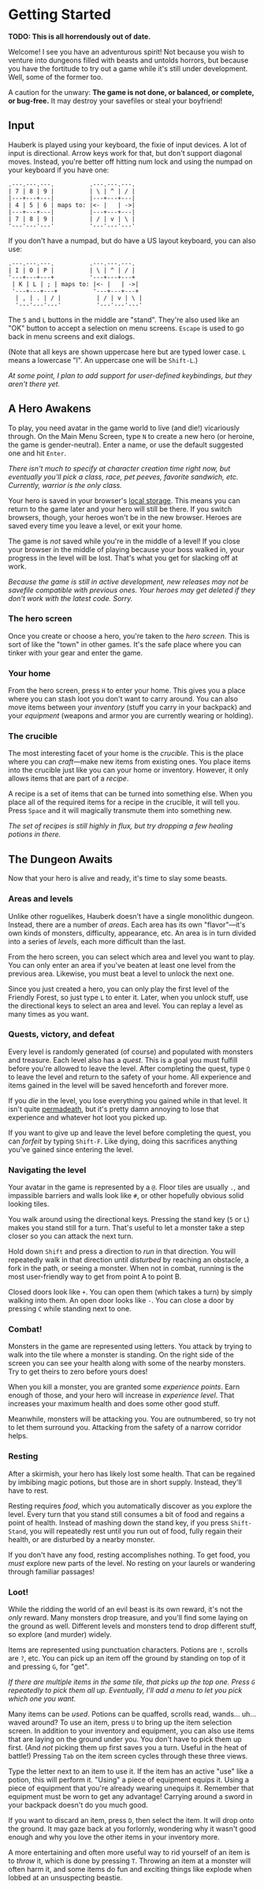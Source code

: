 # Getting Started

**TODO: This is all horrendously out of date.**

Welcome! I see you have an adventurous spirit! Not because you wish to venture
into dungeons filled with beasts and untolds horrors, but because you have the
fortitude to try out a game while it's still under development. Well, some of
the former too.

A caution for the unwary: **The game is not done, or balanced, or complete, or
bug-free.** It may destroy your savefiles or steal your boyfriend!

## Input

Hauberk is played using your keyboard, the fixie of input devices. A lot of
input is directional. Arrow keys work for that, but don't support diagonal
moves. Instead, you're better off hitting num lock and using the numpad on your
keyboard if you have one:

    .---.---.---.          .---.---.---.
    | 7 | 8 | 9 |          | \ | ^ | / |
    |---+---+---|          |---+---+---|
    | 4 | 5 | 6 | maps to: |<- |   | ->|
    |---+---+---|          |---+---+---|
    | 7 | 8 | 9 |          | / | v | \ |
    '---'---'---'          '---'---'---'

If you don't have a numpad, but do have a US layout keyboard, you can also use:

    .---.---.---.          .---.---.---.
    | I | O | P |          | \ | ^ | / |
    '---+---+---+          '---+---+---+
     | K | L | ; | maps to: |<- |   | ->|
     '---+---+---+          '---+---+---+
      | , | . | / |          | / | v | \ |
      '---'---'---'          '---'---'---'

The `5` and `L` buttons in the middle are "stand". They're also used like an
"OK" button to accept a selection on menu screens. `Escape` is used to go back
in menu screens and exit dialogs.

(Note that all keys are shown uppercase here but are typed lower case. `L` means
a lowercase "l". An uppercase one will be `Shift-L`.)

*At some point, I plan to add support for user-defined keybindings, but they
aren't there yet.*

## A Hero Awakens

To play, you need avatar in the game world to live (and die!) vicariously
through. On the Main Menu Screen, type `N` to create a new hero (or heroine, the
game is gender-neutral). Enter a name, or use the default suggested one and hit
`Enter`.

*There isn't much to specify at character creation time right now, but
eventually you'll pick a class, race, pet peeves, favorite sandwich, etc.
Currently, warrior is the only class.*

Your hero is saved in your browser's [local storage][]. This means you can
return to the game later and your hero will still be there. If you switch
browsers, though, your heroes won't be in the new browser. Heroes are saved
every time you leave a level, or exit your home.

[local storage]: https://developer.mozilla.org/en-US/docs/Web/Guide/API/DOM/Storage#localStorage

The game is *not* saved while you're in the middle of a level! If you close your
browser in the middle of playing because your boss walked in, your progress in
the level will be lost. That's what you get for slacking off at work.

*Because the game is still in active development, new releases may not be
savefile compatible with previous ones. Your heroes may get deleted if they
don't work with the latest code. Sorry.*

### The hero screen

Once you create or choose a hero, you're taken to the *hero screen*. This is
sort of like the "town" in other games. It's the safe place where you can tinker
with your gear and enter the game.

### Your home

From the hero screen, press `H` to enter your home. This gives you a place where
you can stash loot you don't want to carry around. You can also move items
between your *inventory* (stuff you carry in your backpack) and your *equipment*
(weapons and armor you are currently wearing or holding).

### The crucible

The most interesting facet of your home is the *crucible*. This is the place
where you can *craft*&mdash;make new items from existing ones. You place items
into the crucible just like you can your home or inventory. However, it only
allows items that are part of a *recipe*.

A recipe is a set of items that can be turned into something else. When you
place all of the required items for a recipe in the crucible, it will tell you.
Press `Space` and it will magically transmute them into something new.

*The set of recipes is still highly in flux, but try dropping a few healing
potions in there.*

## The Dungeon Awaits

Now that your hero is alive and ready, it's time to slay some beasts.

### Areas and levels

Unlike other roguelikes, Hauberk doesn't have a single monolithic dungeon.
Instead, there are a number of *areas*. Each area has its own
"flavor"&mdash;it's own kinds of monsters, difficulty, appearance, etc. An area
is in turn divided into a series of *levels*, each more difficult than the last.

From the hero screen, you can select which area and level you want to play. You
can only enter an area if you've beaten at least one level from the previous
area. Likewise, you must beat a level to unlock the next one.

Since you just created a hero, you can only play the first level of the Friendly
Forest, so just type `L` to enter it. Later, when you unlock stuff, use the
directional keys to select an area and level. You can replay a level as many
times as you want.

### Quests, victory, and defeat

Every level is randomly generated (of course) and populated with monsters and
treasure. Each level also has a *quest*. This is a goal you must fulfill before
you're allowed to leave the level. After completing the quest, type `Q` to leave
the level and return to the safety of your home. All experience and items gained
in the level will be saved henceforth and forever more.

If you *die* in the level, you lose everything you gained while in that level.
It isn't quite [permadeath][], but it's pretty damn annoying to lose that
experience and whatever hot loot you picked up.

[permadeath]: http://en.wikipedia.org/wiki/Permanent_death

If you want to give up and leave the level before completing the quest, you can
*forfeit* by typing `Shift-F`. Like dying, doing this sacrifices anything you've
gained since entering the level.

### Navigating the level

Your avatar in the game is represented by a `@`. Floor tiles are usually `.`,
and impassible barriers and walls look like `#`, or other hopefully obvious
solid looking tiles.

You walk around using the directional keys. Pressing the stand key (`5` or `L`)
makes you stand still for a turn. That's useful to let a monster take a step
closer so you can attack the next turn.

Hold down `Shift` and press a direction to *run* in that direction. You will
repeatedly walk in that direction until *disturbed* by reaching an obstacle, a
fork in the path, or seeing a monster. When not in combat, running is the most
user-friendly way to get from point A to point B.

Closed doors look like `+`. You can open them (which takes a turn) by simply
walking into them. An open door looks like `-`. You can close a door by pressing
`C` while standing next to one.

### Combat!

Monsters in the game are represented using letters. You attack by trying to walk
into the tile where a monster is standing. On the right side of the screen you
can see your health along with some of the nearby monsters. Try to get theirs to
zero before yours does!

When you kill a monster, you are granted some *experience points*. Earn enough
of those, and your hero will increase in *experience level*. That increases your
maximum health and does some other good stuff.

Meanwhile, monsters will be attacking you. You are outnumbered, so try not to
let them surround you. Attacking from the safety of a narrow corridor helps.

### Resting

After a skirmish, your hero has likely lost some health. That can be regained by
imbibing magic potions, but those are in short supply. Instead, they'll have to
rest.

Resting requires *food*, which you automatically discover as you explore the
level. Every turn that you stand still consumes a bit of food and regains a
point of health. Instead of mashing down the stand key, if you press
`Shift-Stand`, you will repeatedly rest until you run out of food, fully regain
their health, or are disturbed by a nearby monster.

If you don't have any food, resting accomplishes nothing. To get food, you
*must* explore new parts of the level. No resting on your laurels or wandering
through familiar passages!

### Loot!

While the ridding the world of an evil beast is its own reward, it's not the
*only* reward. Many monsters drop treasure, and you'll find some laying on the
ground as well. Different levels and monsters tend to drop different stuff, so
explore (and murder) widely.

Items are represented using punctuation characters. Potions are `!`, scrolls are
`?`, etc. You can pick up an item off the ground by standing on top of it and
pressing `G`, for "get".

*If there are multiple items in the same tile, that picks up the top one. Press
`G` repeatedly to pick them all up. Eventually, I'll add a menu to let you pick
which one you want.*

Many items can be *used*. Potions can be quaffed, scrolls read, wands... uh...
waved around? To use an item, press `U` to bring up the item selection screen.
In addition to your inventory and equipment, you can also use items that are
laying on the ground under you. You don't have to pick them up first. (And *not*
picking them up first saves you a turn. Useful in the heat of battle!) Pressing
`Tab` on the item screen cycles through these three views.

Type the letter next to an item to use it. If the item has an active "use" like
a potion, this will perform it. "Using" a piece of equipment equips it. Using a
piece of equipment that you're already wearing unequips it. Remember that
equipment must be worn to get any advantage! Carrying around a sword in your
backpack doesn't do you much good.

If you want to discard an item, press `D`, then select the item. It will drop
onto the ground. It may gaze back at you forlornly, wondering why it wasn't good
enough and why you love the other items in your inventory more.

A more entertaining and often more useful way to rid yourself of an item is to
*throw* it, which is done by pressing `T`. Throwing an item at a monster will
often harm it, and some items do fun and exciting things like explode when
lobbed at an unsuspecting beastie.
